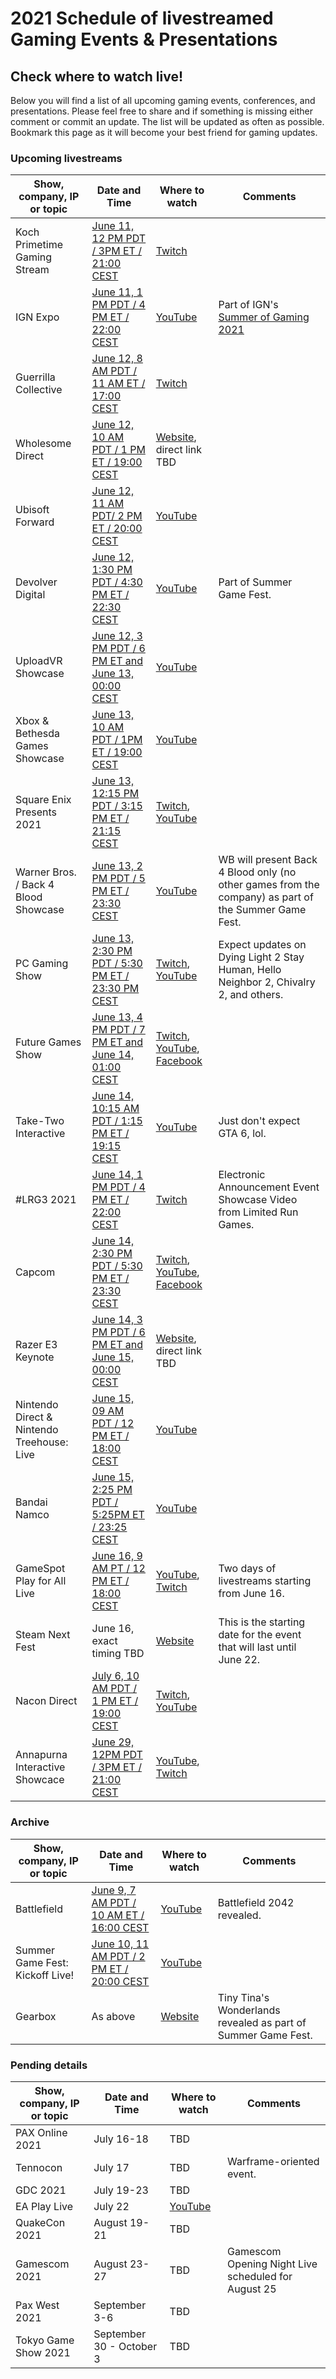 # 2021 Schedule of livestreamed Gaming Events & Presentations
## Check where to watch live!

Below you will find a list of all upcoming gaming events, conferences, and presentations. Please feel free to share and if something is missing either comment or commit an update. The list will be updated as often as possible. Bookmark this page as it will become your best friend for gaming updates.

### Upcoming livestreams

Show, company, IP or topic | Date and Time | Where to watch | Comments
-------------------- | ------------- | -------------- | --------
Koch Primetime Gaming Stream | [June 11, 12 PM PDT / 3PM ET / 21:00 CEST](https://www.timeanddate.com/worldclock/converter.html?iso=20210611T190000&p1=tz_pdt&p2=tz_et&p3=tz_cest) | [Twitch](https://www.twitch.tv/weknowsomethingudontknow/) | 
IGN Expo | [June 11, 1 PM PDT / 4 PM ET / 22:00 CEST](https://www.timeanddate.com/worldclock/converter.html?iso=20210611T200000&p1=tz_pdt&p2=tz_et&p3=tz_cest) | [YouTube]() | Part of IGN's [Summer of Gaming 2021](https://www.ign.com/articles/summer-of-gaming-2021-schedule-how-to-watch-announcements-games-date-time)
Guerrilla Collective | [June 12, 8 AM PDT / 11 AM ET / 17:00 CEST](https://www.timeanddate.com/worldclock/converter.html?iso=20210611T150000&p1=tz_pdt&p2=tz_et&p3=tz_cest) | [Twitch](https://www.twitch.tv/guerrillacollective)
Wholesome Direct | [June 12, 10 AM PDT / 1 PM ET / 19:00 CEST](https://www.timeanddate.com/worldclock/converter.html?iso=20210611T170000&p1=tz_pdt&p2=tz_et&p3=tz_cest) | [Website](https://www.wholesomegames.com/), direct link TBD | 
Ubisoft Forward | [June 12, 11 AM PDT/  2 PM ET / 20:00 CEST](https://www.timeanddate.com/worldclock/converter.html?iso=20210612T180000&p1=tz_pdt&p2=tz_et&p3=tz_cest) | [YouTube](https://www.youtube.com/watch?v=ydOv_hunhjE) | 
Devolver Digital | [June 12, 1:30 PM PDT / 4:30 PM ET / 22:30 CEST](https://www.timeanddate.com/worldclock/converter.html?iso=20210612T203000&p1=tz_pdt&p2=tz_et&p3=tz_cest) | [YouTube](https://www.youtube.com/user/DevolverDigital) | Part of Summer Game Fest.
UploadVR Showcase | [June 12, 3 PM PDT / 6 PM ET and June 13, 00:00 CEST]() | [YouTube](https://www.youtube.com/channel/UCqDMvCa1tGak6AmijajiKOw) | 
Xbox & Bethesda Games Showcase | [June 13, 10 AM PDT / 1PM ET / 19:00 CEST](https://www.timeanddate.com/worldclock/converter.html?iso=20210613T170000&p1=tz_pdt&p2=tz_et&p3=tz_cest) | [YouTube](https://www.youtube.com/user/xbox) | 
Square Enix Presents 2021 | [June 13, 12:15 PM PDT / 3:15 PM ET / 21:15 CEST](https://www.timeanddate.com/worldclock/converter.html?iso=20210613T191500&p1=tz_pdt&p2=tz_et&p3=tz_cest) | [Twitch](https://www.twitch.tv/squareenix), [YouTube](https://www.youtube.com/c/squareenixna) | 
Warner Bros. / Back 4 Blood Showcase | [June 13, 2 PM PDT / 5 PM ET / 23:30 CEST](https://www.timeanddate.com/worldclock/converter.html?iso=20210613T210000&p1=tz_pdt&p2=tz_et&p3=tz_cest) | [YouTube](https://www.youtube.com/watch?v=MqXeohrnoaY) | WB will present Back 4 Blood only (no other games from the company) as part of the Summer Game Fest.
PC Gaming Show | [June 13, 2:30 PM PDT / 5:30 PM ET / 23:30 PM CEST](https://www.timeanddate.com/worldclock/converter.html?iso=20210613T213000&p1=tz_pdt&p2=tz_et&p3=tz_cest) | [Twitch](https://www.twitch.tv/pcgamer), [YouTube](https://www.youtube.com/pcgamer) | Expect updates on Dying Light 2 Stay Human, Hello Neighbor 2, Chivalry 2, and others.
Future Games Show | [June 13, 4 PM PDT / 7 PM ET and June 14, 01:00 CEST](https://www.timeanddate.com/worldclock/converter.html?iso=20210613T230000&p1=tz_pdt&p2=tz_et&p3=tz_cest) | [Twitch](https://www.twitch.tv/gamesradar), [YouTube](https://www.twitch.tv/gamesradar), [Facebook](https://www.facebook.com/gamesradarplus)
Take-Two Interactive | [June 14, 10:15 AM PDT / 1:15 PM ET / 19:15 CEST](https://www.timeanddate.com/worldclock/converter.html?iso=20210614T171500&p1=tz_pdt&p2=tz_et&p3=tz_cest) | [YouTube](https://www.youtube.com/user/rockstargames) | Just don't expect GTA 6, lol.
#LRG3 2021 | [June 14, 1 PM PDT / 4 PM ET / 22:00 CEST](https://www.timeanddate.com/worldclock/converter.html?iso=20210614T200000&p1=tz_pdt&p2=tz_et&p3=tz_cest) | [Twitch](https://www.twitch.tv/limitedrungames) | Electronic Announcement Event Showcase Video from Limited Run Games.
Capcom | [June 14, 2:30 PM PDT / 5:30 PM ET / 23:30 CEST](https://www.timeanddate.com/worldclock/converter.html?iso=20210614T213000&p1=tz_pdt&p2=tz_et&p3=tz_cest) | [Twitch](https://www.twitch.tv/CapcomUSA), [YouTube](https://www.youtube.com/channel/UCW7h-1mymnJ96akzjrmiIgA), [Facebook](https://www.facebook.com/CapcomUSA)
Razer E3 Keynote | [June 14, 3 PM PDT / 6 PM ET and June 15, 00:00 CEST](https://www.timeanddate.com/worldclock/converter.html?iso=20210614T220000&p1=tz_pdt&p2=tz_et&p3=tz_cest) | [Website](https://www.razer.com/events/razer-e3-keynote), direct link TBD |
Nintendo Direct & Nintendo Treehouse: Live | [June 15, 09 AM PDT / 12 PM ET / 18:00 CEST](https://www.timeanddate.com/worldclock/converter.html?iso=20210615T160000&p1=tz_pdt&p2=tz_et&p3=tz_cest) | [YouTube](https://www.youtube.com/user/Nintendo) | 
Bandai Namco | [June 15, 2:25 PM PDT / 5:25PM ET / 23:25 CEST](https://www.timeanddate.com/worldclock/converter.html?iso=20210614T212500&p1=tz_pdt&p2=tz_et&p3=tz_cest) | [YouTube](https://www.youtube.com/user/NamcoBandaiGamesEU)
GameSpot Play for All Live | [June 16, 9 AM PT / 12 PM ET / 18:00 CEST](https://www.timeanddate.com/worldclock/converter.html?iso=20210616T160000&p1=tz_pdt&p2=tz_et&p3=tz_cest) | [YouTube](https://www.youtube.com/user/gamespot), [Twitch](https://www.twitch.tv/gamespot) | Two days of livestreams starting from June 16.
Steam Next Fest | June 16, exact timing TBD | [Website](https://store.steampowered.com/sale/nextfest) | This is the starting date for the event that will last until June 22.
Nacon Direct | [July 6, 10 AM PDT / 1 PM ET / 19:00 CEST](https://www.timeanddate.com/worldclock/converter.html?iso=20210706T170000&p1=tz_pdt&p2=tz_et&p3=tz_cest) | [Twitch](https://www.twitch.tv/Nacon), [YouTube](https://www.youtube.com/Nacon) | 
Annapurna Interactive Showcace | [June 29, 12PM PDT / 3PM ET / 21:00 CEST](https://www.timeanddate.com/worldclock/converter.html?iso=20210729T190000&p1=tz_pdt&p2=tz_et&p3=tz_cest) | [YouTube](https://www.youtube.com/annapurnainteractive), [Twitch](https://www.twitch.tv/annapurnainteractive)

### Archive

Show, company, IP or topic | Date and Time | Where to watch | Comments
-------------------- | ------------- | -------------- | --------
Battlefield | [June 9, 7 AM PDT / 10 AM ET / 16:00 CEST](https://www.timeanddate.com/worldclock/converter.html?iso=20210609T140000&p1=tz_pdt&p2=tz_et&p3=tz_cest) | [YouTube](https://www.youtube.com/user/battlefield) | Battlefield 2042 revealed.
Summer Game Fest: Kickoff Live! | [June 10, 11 AM PDT / 2 PM ET / 20:00 CEST](https://www.timeanddate.com/worldclock/converter.html?iso=20210610T180000&p1=tz_pdt&p2=tz_et&p3=tz_cest) | [YouTube](https://www.youtube.com/watch?v=MqXeohrnoaY) | 
Gearbox | As above | [Website](https://playwonderlands.2k.com/) | Tiny Tina's Wonderlands revealed as part of Summer Game Fest.

### Pending details

Show, company, IP or topic | Date and Time | Where to watch | Comments
-------------------- | ------------- | -------------- | --------
PAX Online 2021 | July 16-18 | TBD
Tennocon | July 17 | TBD | Warframe-oriented event.
GDC 2021 | July 19-23 | TBD
EA Play Live | July 22 | [YouTube](https://www.youtube.com/user/EA)
QuakeCon 2021 | August 19-21 | TBD
Gamescom 2021 | August 23-27 | TBD | Gamescom Opening Night Live scheduled for August 25
Pax West 2021 | September 3-6 | TBD
Tokyo Game Show 2021 | September 30 - October 3 | TBD
